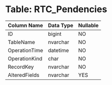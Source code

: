 # Table: RTC_Pendencies

| Column Name | Data Type | Nullable |
|-------------|-----------|----------|
| ID | bigint | NO |
| TableName | nvarchar | NO |
| OperationTime | datetime | NO |
| OperationKind | char | NO |
| RecordKey | nvarchar | NO |
| AlteredFields | nvarchar | YES |
